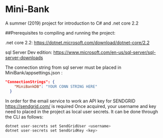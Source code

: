 # Mini-Bank
A summer (2019) project for introduction to C# and .net core 2.2

##Prerequisites to compiling and running the project:

.net core 2.2: https://dotnet.microsoft.com/download/dotnet-core/2.2

sql Server Dev edition: https://www.microsoft.com/en-us/sql-server/sql-server-downloads

The connection string from sql server must be placed in MiniBank/appsettings.json : 

```json
"ConnectionStrings": {
    "MiniBankDB": "YOUR CONN STRING HERE"
  }
```

  In order for the email service to work an API key for SENDGRID https://sendgrid.com/ is required
  Once acquired, your username and key need to placed in the project as local user secrets. It can be done through the CLI as follows:
  
  ```cs
  dotnet user-secrets set SendGridUser <username>
  dotnet user-secrets set SendGridKey <key>
  ```
